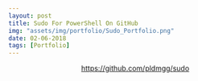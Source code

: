```yaml
---
layout: post
title: Sudo For PowerShell On GitHub
img: "assets/img/portfolio/Sudo_Portfolio.png"
date: 02-06-2018
tags: [Portfolio]
---
```


<section class="post-content"><p><center><a href="https://github.com/pldmgg/sudo">https://github.com/pldmgg/sudo</a></center></p>

